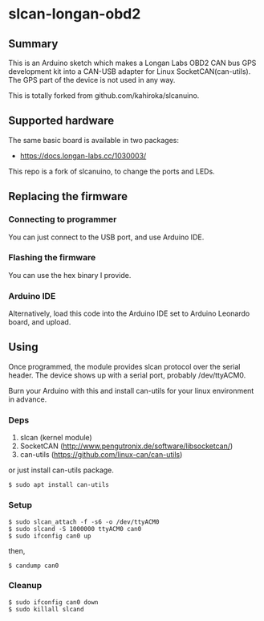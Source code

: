 
# slcan-longan-obd2

## Summary

This is an Arduino sketch which makes a Longan Labs OBD2 CAN bus GPS
development kit into a CAN-USB adapter for Linux SocketCAN(can-utils).
The GPS part of the device is not used in any way.

This is totally forked from github.com/kahiroka/slcanuino.

## Supported hardware

The same basic board is available in two packages:
- https://docs.longan-labs.cc/1030003/

This repo is a fork of slcanuino, to change the ports and LEDs.

## Replacing the firmware

### Connecting to programmer

You can just connect to the USB port, and use Arduino IDE.

### Flashing the firmware

You can use the hex binary I provide.

### Arduino IDE

Alternatively, load this code into the Arduino IDE set to Arduino Leonardo
board, and upload.

## Using

Once programmed, the module provides slcan protocol over the serial header.
The device shows up with a serial port, probably /dev/ttyACM0.

Burn your Arduino with this and install can-utils for your linux
environment in advance.

### Deps

1. slcan (kernel module)
2. SocketCAN (http://www.pengutronix.de/software/libsocketcan/)
3. can-utils (https://github.com/linux-can/can-utils)

or just install can-utils package.

    $ sudo apt install can-utils

### Setup

    $ sudo slcan_attach -f -s6 -o /dev/ttyACM0  
    $ sudo slcand -S 1000000 ttyACM0 can0  
    $ sudo ifconfig can0 up  

then,

    $ candump can0

### Cleanup

    $ sudo ifconfig can0 down  
    $ sudo killall slcand  

